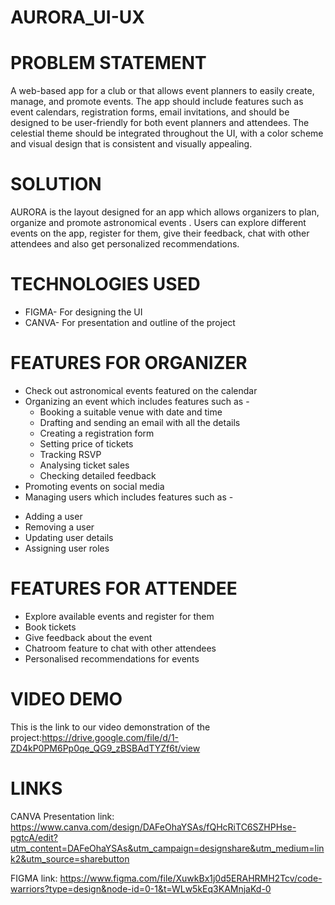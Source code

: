 # AURORA_UI-UX

# PROBLEM STATEMENT
A web-based app for a club or that allows event planners to easily create, manage, and promote events. The app should include features such as event calendars, registration forms, email invitations, and should be designed to be user-friendly for both event planners and attendees. The celestial theme should be integrated throughout the UI, with a color scheme and visual design that is consistent and visually appealing.

# SOLUTION
AURORA is the layout designed for an app which allows organizers to plan, organize and promote astronomical events . Users can explore different events on the app, register for them, give their feedback, chat with other attendees and also get personalized recommendations.

# TECHNOLOGIES USED
* FIGMA- For designing the UI
* CANVA- For presentation and outline of the project

# FEATURES FOR ORGANIZER
* Check out astronomical events featured on the calendar
* Organizing an event which includes features such as -
  - Booking a suitable venue with date and time
  - Drafting and sending an email with all the details
  - Creating a registration form
  - Setting price of tickets
  - Tracking RSVP
  - Analysing ticket sales
  - Checking detailed feedback
 * Promoting events on social media
 * Managing users which includes features such as -
  - Adding a user
  - Removing a user
  - Updating user details
  - Assigning user roles

 
 
 # FEATURES FOR ATTENDEE
 * Explore available events and register for them
 * Book tickets
 * Give feedback about the event
 * Chatroom feature to chat with other attendees
 * Personalised recommendations for events 

# VIDEO DEMO
This is the link to our video demonstration of the project:https://drive.google.com/file/d/1-ZD4kP0PM6Pp0qe_QG9_zBSBAdTYZf6t/view

# LINKS
CANVA Presentation link: https://www.canva.com/design/DAFeOhaYSAs/fQHcRiTC6SZHPHse-pgtcA/edit?utm_content=DAFeOhaYSAs&utm_campaign=designshare&utm_medium=link2&utm_source=sharebutton

FIGMA link: https://www.figma.com/file/XuwkBx1j0d5ERAHRMH2Tcv/code-warriors?type=design&node-id=0-1&t=WLw5kEq3KAMnjaKd-0





